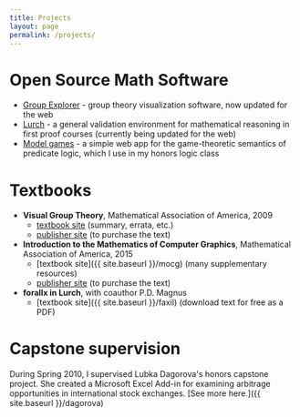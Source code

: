 ```yaml
---
title: Projects
layout: page
permalink: /projects/
---
```


# Open Source Math Software

 * [Group Explorer](http://nathancarter.github.io/group-explorer) -
   group theory visualization software, now updated for the web
 * [Lurch](http://lurchmath.org) - a general validation
   environment for mathematical reasoning in first proof courses
   (currently being updated for the web)
 * [Model games](https://nathancarter.github.io/model-games/) -
   a simple web app for the game-theoretic semantics of predicate
   logic, which I use in my honors logic class

# Textbooks

 * **Visual Group Theory**, Mathematical Association of America, 2009
    * [textbook site](http://web.bentley.edu/empl/c/ncarter/vgt) (summary, errata, etc.)
    * [publisher site](http://www.maa.org/press/ebooks/visual-group-theory) (to purchase the text)
 * **Introduction to the Mathematics of Computer Graphics**, Mathematical Association of America, 2015
    * [textbook site]({{ site.baseurl }}/mocg) (many supplementary resources)
    * [publisher site](http://www.maa.org/press/ebooks/introduction-to-the-mathematics-of-computer-graphics) (to purchase the text)
 * **forallx in Lurch**, with coauthor P.D. Magnus
    * [textbook site]({{ site.baseurl }}/faxil) (download text for free as a PDF)

# Capstone supervision

During Spring 2010, I supervised Lubka Dagorova's honors
capstone project. She created a Microsoft Excel Add-in for
examining arbitrage opportunities in international stock
exchanges. [See more here.]({{ site.baseurl }}/dagorova)

